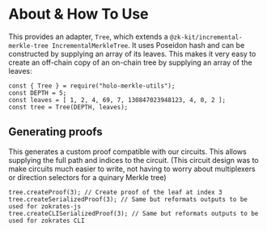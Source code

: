 # About & How To Use
This provides an adapter, `Tree`, which extends a `@zk-kit/incremental-merkle-tree IncrementalMerkleTree`. It uses Poseidon hash and can be constructed by supplying an array of its leaves. This makes it very easy to create an off-chain copy of an on-chain tree by supplying an array of the leaves:

```
const { Tree } = require("holo-merkle-utils");
const DEPTH = 5;
const leaves = [ 1, 2, 4, 69, 7, 130847023948123, 4, 0, 2 ];
const tree = Tree(DEPTH, leaves);
```

## Generating proofs
This generates a custom proof compatible with our circuits. This allows supplying the full path and indices to the circuit. (This circuit design was to make circuits much easier to write, not having to worry about multiplexers or direction selectors for a quinary Merkle tree)
```
tree.createProof(3); // Create proof of the leaf at index 3
tree.createSerializedProof(3); // Same but reformats outputs to be used for zokrates-js
tree.createCLISerializedProof(3); // Same but reformats outputs to be used for zokrates CLI
```